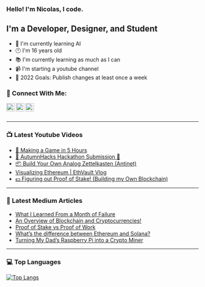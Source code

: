 ### Hello! I'm Nicolas, I code.

## I'm a Developer, Designer, and Student
- 🤖 I'm currently learning AI
- 🕛 I'm 16 years old
- 📚 I'm currently learning as much as I can
- 📹 I'm starting a youtube channel
- 🥇 2022 Goals: Publish changes at least once a week

### 🔗 Connect With Me:

[<img align="left" alt="codeSTACKr | YouTube" width="22px" src="https://cdn.jsdelivr.net/npm/simple-icons@v3/icons/youtube.svg" />](https://www.youtube.com/channel/UC5HFlcbkjmUAGBO6Uc4Jayw)
[<img align="left" alt="codeSTACKr | Twitter" width="22px" src="https://cdn.jsdelivr.net/npm/simple-icons@v3/icons/twitter.svg" />](https://twitter.com/nicolas_gatien)
[<img align="left" alt="codeSTACKr | LinkedIn" width="22px" src="https://cdn.jsdelivr.net/npm/simple-icons@v3/icons/linkedin.svg" />](https://www.linkedin.com/in/nicolas-gatien-15652a1b6/)

<br />
<br />

---

### 📺 Latest Youtube Videos
<!-- YOUTUBE:START -->
- [🛫 Making a Game in 5 Hours](https://www.youtube.com/watch?v=xL8iETe0nd0)
- [🍁 AutumnHacks Hackathon Submission 🍁](https://www.youtube.com/watch?v=Vvn67kCS-Y0)
- [📦 Build Your Own Analog Zettelkasten &lpar;Antinet&rpar;](https://www.youtube.com/watch?v=8H2H3hvmrNQ)
- [Visualizing Ethereum | EthVault Vlog](https://www.youtube.com/watch?v=_Ze68soSDVE)
- [💵 Figuring out Proof of Stake! &lpar;Building my Own Blockchain&rpar;](https://www.youtube.com/watch?v=TlvqC6oAuL0)
<!-- YOUTUBE:END -->

---

### 📕 Latest Medium Articles
<!-- BLOG-POST-LIST:START -->
- [What I Learned From a Month of Failure](https://nicolas-gatien.medium.com/what-i-learned-from-a-month-of-failure-cd3baabc2fe6?source=rss-b23e96a20e71------2)
- [An Overview of Blockchain and Cryptocurrencies!](https://blog.cryptostars.is/an-overview-of-blockchain-and-cryptocurrencies-60ee6e5875dc?source=rss-b23e96a20e71------2)
- [Proof of Stake vs Proof of Work](https://nicolas-gatien.medium.com/proof-of-stake-vs-proof-of-work-cda6fa528deb?source=rss-b23e96a20e71------2)
- [What’s the difference between Ethereum and Solana?](https://nicolas-gatien.medium.com/which-is-better-ethereum-or-solana-7c987793bf29?source=rss-b23e96a20e71------2)
- [Turning My Dad’s Raspberry Pi into a Crypto Miner](https://nicolas-gatien.medium.com/turning-my-dads-raspberry-pi-into-a-crypto-miner-d65d978d3dee?source=rss-b23e96a20e71------2)
<!-- BLOG-POST-LIST:END -->

---

### 💻 Top Languages

[![Top Langs](https://github-readme-stats.vercel.app/api/top-langs/?username=Nicolas-Gatien&layout=compact)](https://github.com/Nicolas-Gatien/github-readme-stats)
